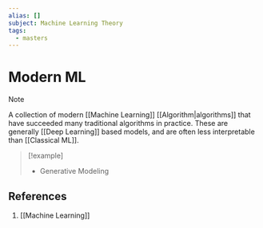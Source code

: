 ```yaml
---
alias: []
subject: Machine Learning Theory
tags:
  - masters
---
```

# Modern ML

>[!note]
> A collection of modern [[Machine Learning]] [[Algorithm|algorithms]] that have succeeded many traditional algorithms in practice. These are generally [[Deep Learning]] based models, and are often less interpretable than [[Classical ML]].

>[!example]
> - Generative Modeling

## References
1. [[Machine Learning]]